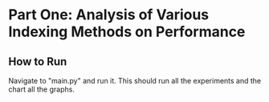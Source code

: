 # Part One: Analysis of Various Indexing Methods on Performance

## How to Run

Navigate to "main.py" and run it.
This should run all the experiments and the chart all the graphs.